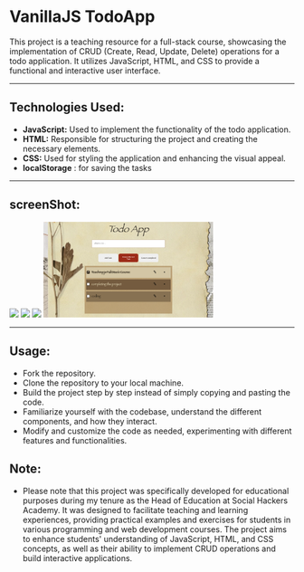 # VanillaJS TodoApp

This project is a teaching resource for a full-stack course, showcasing the implementation of CRUD (Create, Read, Update, Delete) operations for a todo application. It utilizes JavaScript, HTML, and CSS to provide a functional and interactive user interface.

<hr/>

## Technologies Used:

- **JavaScript:** Used to implement the functionality of the todo application.
- **HTML:** Responsible for structuring the project and creating the necessary elements.
- **CSS:** Used for styling the application and enhancing the visual appeal.
- **localStorage** : for saving the tasks
<hr/>

## screenShot:

<img width="300px" src="./images/1.png">
<img width="300px" src="./images/2.png">
<img width="300px" src="./images/3.png">
<img width="300px" src="./images/4.png">

<hr/>

## Usage:

- Fork the repository.
- Clone the repository to your local machine.
- Build the project step by step instead of simply copying and pasting the code.
- Familiarize yourself with the codebase, understand the different components, and how they interact.
- Modify and customize the code as needed, experimenting with different features and functionalities.

## Note:

- Please note that this project was specifically developed for educational purposes during my tenure as the Head of Education at Social Hackers Academy. It was designed to facilitate teaching and learning experiences, providing practical examples and exercises for students in various programming and web development courses. The project aims to enhance students' understanding of JavaScript, HTML, and CSS concepts, as well as their ability to implement CRUD operations and build interactive applications.
